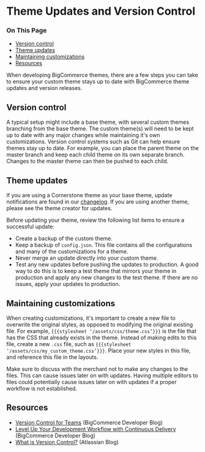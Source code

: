 # Theme Updates and Version Control

<div class="otp" id="no-index">

### On This Page
- [Version control](#version-control)
- [Theme updates](#theme-updates)
- [Maintaining customizations](#maintaining-customizations)
- [Resources](#resources)

</div>

When developing BigCommerce themes, there are a few steps you can take to ensure your custom theme stays up to date with BigCommerce theme updates and version releases.

## Version control

A typical setup might include a base theme, with several custom themes branching from the base theme. The custom theme(s) will need to be kept up to date with any major changes while maintaining it's own customizations. Version control systems such as Git can help ensure themes stay up to date. For example, you can place the parent theme on the master branch and keep each child theme on its own separate branch. Changes to the master theme can then be pushed to each child.

## Theme updates

If you are using a Cornerstone theme as your base theme, update notifications are found in our [changelog](https://developer.bigcommerce.com/changelog). If you are using another theme, please see the theme creator for updates.

Before updating your theme, review the following list items to ensure a successful update:

* Create a backup of the custom theme.
* Keep a backup of `config.json`. This file contains all the configurations and many of the customizations for a theme.
* Never merge an update directly into your custom theme.
* Test any new updates before pushing the updates to production. A good way to do this is to keep a test theme that mirrors your theme in production and apply any new changes to the test theme. If there are no issues, apply your updates to production.

## Maintaining customizations

When creating customizations, it's important to create a new file to overwrite the original styles, as opposed to modifying the original existing file. For example, `{{{stylesheet ‘/assets/css/theme.css’}}}` is the file that has the CSS that already exists in the theme. Instead of making edits to this file, create a new `.css` file, such as `{{{stylesheet ‘/assets/css/my_custom_theme.css’}}}`. Place your new styles in this file, and reference this file in the layouts.

Make sure to discuss with the merchant not to make any changes to the files. This can cause issues later on with updates. Having multiple editors to files could potentially cause issues later on with updates if a proper workflow is not established.

## Resources
* [Version Control for Teams](https://medium.com/bigcommerce-developer-blog/version-control-for-teams-a186bd74ba7e?source=friends_link&sk=721c0fc073cbe5b729c1a2282377ca86) (BigCommerce Developer Blog)
* [Level Up Your Development Workflow with Continuous Delivery](https://medium.com/bigcommerce-developer-blog/how-to-level-up-your-development-workflow-with-continuous-delivery-3a6493cc1d13) (BigCommerce Developer Blog)
* [What is Version Control?](https://www.atlassian.com/git/tutorials/what-is-version-control) (Atlassian Blog)